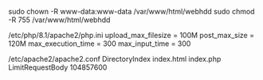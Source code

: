 sudo chown -R www-data:www-data /var/www/html/webhdd
sudo chmod -R 755 /var/www/html/webhdd

/etc/php/8.1/apache2/php.ini
upload_max_filesize = 100M
post_max_size = 120M
max_execution_time = 300
max_input_time = 300

/etc/apache2/apache2.conf
DirectoryIndex  index.html  index.php
LimitRequestBody 104857600 
